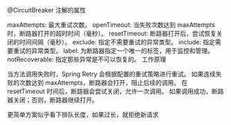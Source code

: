 


@CircuitBreaker 注解的属性

maxAttempts: 最大重试次数。
openTimeout: 当失败次数达到 maxAttempts 时，断路器打开的超时时间（毫秒）。
resetTimeout: 断路器打开后，尝试恢复关闭的时间间隔（毫秒）。
exclude: 指定不需要重试的异常类型。
include: 指定需要重试的异常类型。
label: 为断路器指定一个唯一的标签，用于监控和管理。
notRecoverable: 指定那些异常是不可以恢复的。
工作原理

当方法调用失败时，Spring Retry 会根据配置的重试策略进行重试。
如果连续失败的次数达到 maxAttempts，断路器会打开，阻止后续的调用。
在 resetTimeout 时间后，断路器会尝试关闭，允许一次调用。
如果调用成功，断路器关闭；否则，断路器继续打开。



更简单方案似乎看下排队长度，如果过长，就拒绝新请求